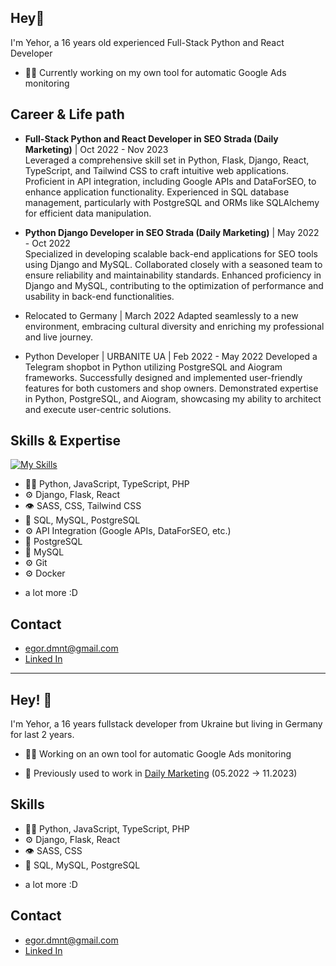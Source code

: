 ## Hey👋
I'm Yehor, a 16 years old experienced Full-Stack Python and React Developer
- 👨‍💻 Currently working on my own tool for automatic Google Ads monitoring

## Сareer & Life path
- <b>Full-Stack Python and React Developer in SEO Strada (Daily Marketing)</b> | Oct 2022 - Nov 2023<br/>
Leveraged a comprehensive skill set in Python, Flask, Django, React, TypeScript, and Tailwind CSS to craft intuitive web applications. Proficient in API integration, including Google APIs and DataForSEO, to enhance application functionality. Experienced in SQL database management, particularly with PostgreSQL and ORMs like SQLAlchemy for efficient data manipulation.

- <b>Python Django Developer in SEO Strada (Daily Marketing)</b> | May 2022 - Oct 2022<br/>
Specialized in developing scalable back-end applications for SEO tools using Django and MySQL. Collaborated closely with a seasoned team to ensure reliability and maintainability standards. Enhanced proficiency in Django and MySQL, contributing to the optimization of performance and usability in back-end functionalities.

- Relocated to Germany | March 2022
Adapted seamlessly to a new environment, embracing cultural diversity and enriching my professional and live journey.

- Python Developer | URBANITE UA | Feb 2022 - May 2022
Developed a Telegram shopbot in Python utilizing PostgreSQL and Aiogram frameworks. Successfully designed and implemented user-friendly features for both customers and shop owners. Demonstrated expertise in Python, PostgreSQL, and Aiogram, showcasing my ability to architect and execute user-centric solutions.

## Skills & Expertise
[![My Skills](https://skillicons.dev/icons?i=python,flask,django,react,ts,js,php,postgresql,mysql,git,docker)](https://skillicons.dev)
- 👨‍💻 Python, JavaScript, TypeScript, PHP
- ⚙️ Django, Flask, React
- 👁️ SASS, CSS, Tailwind CSS
- 💽 SQL, MySQL, PostgreSQL
- ⚙️ API Integration (Google APIs, DataForSEO, etc.)
- 💽 PostgreSQL
- 💽 MySQL
- ⚙️ Git
- ⚙️ Docker
+ a lot more :D

## Contact
- [egor.dmnt@gmail.com](mailto:egor@gmail.com)
- [Linked In](/)


-----------------------------------------------------------------------------------------------

## Hey! 👋
I'm Yehor, a 16 years fullstack developer from Ukraine but living in Germany for last 2 years.

- 👨‍💻 Working on an own tool for automatic Google Ads monitoring

- 🧭 Previously used to work in [Daily Marketing](https://daily-marketing.de/) (05.2022 -> 11.2023)

<!-- - 🦔 Founder of [ArConnect](https://arconnect.io) Arweave Wallet 

- 👨‍💻 Working at [Community Labs](https://communitylabs.com) ([We raised $30M!](https://www.bloomberg.com/news/articles/2022-09-08/teenage-founder-raises-30-million-for-crypto-startup-community-labs?utm_medium=email&utm_source=newsletter&utm_term=220908&utm_campaign=author_22684653#xj4y7vzkg&leadSource=uverify%20wall))

- 🧭 Founder at [@th8ta](https://github.com/th8ta) and [@useverto](https://github.com/useverto)

- 👥 Core team member at [@nestdotland](https://github.com/nestdotland)

+ a lot more ;)-->

## Skills
- 👨‍💻 Python, JavaScript, TypeScript, PHP
- ⚙️ Django, Flask, React
- 👁️ SASS, CSS
- 💽 SQL, MySQL, PostgreSQL
+ a lot more :D

## Contact
- [egor.dmnt@gmail.com](mailto:egor@gmail.com)
- [Linked In](/)
